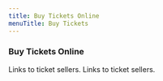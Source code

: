 ```yaml
---
title: Buy Tickets Online
menuTitle: Buy Tickets
---
```


### Buy Tickets Online

Links to ticket sellers.
Links to ticket sellers.